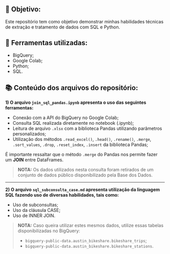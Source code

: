 ## :dart: Objetivo:
Este repositório tem como objetivo demonstrar minhas habilidades técnicas de extração e tratamento de dados com SQL e Python.

## :hammer: Ferramentas utilizadas:
* BigQuery;
* Google Colab;
* Python;
* SQL.

## :books: Conteúdo dos arquivos do repositório:
**1) O arquivo `join_sql_pandas.ipynb` apresenta o uso das seguintes ferramentas:**
* Conexão com a API do BigQuery no Google Colab;
* Consulta SQL realizada diretamente no notebook (.ipynb);
* Leitura de arquivo `.xlsx` com a biblioteca Pandas utilizando parâmetros personalizados;
* Utilização dos métodos `.read_excel()`, `.head()`, `.rename()`, `.merge`, `.sort_values`, `.drop`, `.reset_index`, `.insert` da biblioteca Pandas;

É importante ressaltar que o método `.merge` do Pandas nos permite fazer um **JOIN** entre DataFrames.
> **NOTA:** Os dados utilizados nesta consulta foram retirados de um conjunto de dados público disponibilizado pela Base dos Dados.

---

**2) O arquivo `sql_subconsulta_case.md` apresenta utilização da linguagem SQL fazendo uso de diversas habilidades, tais como:**
* Uso de subconsultas;
* Uso da cláusula CASE;
* Uso de INNER JOIN.

> **NOTA:** Caso queira utilizar estes mesmos dados, utilize essas tabelas disponibilizadas no BigQuery:
> * `bigquery-public-data.austin_bikeshare.bikeshare_trips`;
> * `bigquery-public-data.austin_bikeshare.bikeshare_stations`.
